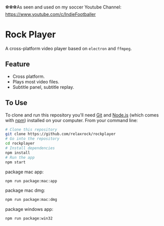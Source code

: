 ⚽⚽⚽As seen and used on my soccer Youtube Channel: https://www.youtube.com/c/IndieFootballer

# Rock Player
A cross-platform video player based on `electron` and `ffmpeg`.

## Feature

- Cross platform.
- Plays most video files.
- Subtitle panel, subtitle replay.

## To Use

To clone and run this repository you'll need [Git](https://git-scm.com) and [Node.js](https://nodejs.org/en/download/) (which comes with [npm](http://npmjs.com)) installed on your computer. From your command line:

```bash
# Clone this repository
git clone https://github.com/relaxrock/rockplayer
# Go into the repository
cd rockplayer
# Install dependencies
npm install
# Run the app
npm start
```
package mac app:

```bash
npm run package:mac:app
```

package mac dmg:

```bash
npm run package:mac:dmg
```

package windows app:

```bash
npm run package:win32
```
